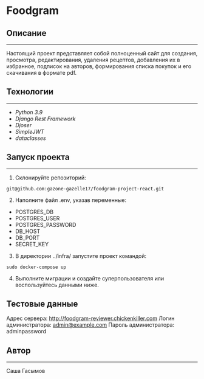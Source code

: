 # **Foodgram**
## **Описание**
___

Настоящий проект представляет собой полноценный сайт для создания, просмотра, редактирования, удаления рецептов, добавления их в избранное, подписок на авторов, формирования списка покупок и его скачивания в формате pdf.

## **Технологии**
___
+ *Python 3.9* 
+ *Django Rest Framework* 
+ *Djoser*
+ *SimpleJWT*
+ *dataclasses*

## **Запуск проекта**
___

1. Склонируйте репозиторий:
```
git@github.com:gazone-gazelle17/foodgram-project-react.git
```
2. Наполните файл .env, указав переменные:
+ POSTGRES_DB
+ POSTGRES_USER
+ POSTGRES_PASSWORD
+ DB_HOST
+ DB_PORT
+ SECRET_KEY
3. В директории ../infra/ запустите проект командой:
```
sudo docker-compose up
```
4. Выполните миграции и создайте суперпользователя или воспользуйтесь данными ниже.

## **Тестовые данные**
Адрес сервера: http://foodgram-reviewer.chickenkiller.com
Логин администратора: admin@example.com
Пароль администратора: adminpassword

## **Автор**
___

Саша Гасымов
